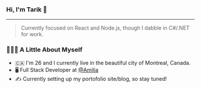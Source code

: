 ### Hi, I'm Tarik 👋

----

> Currently focused on React and Node.js, though I dabble in C#/.NET for work. 

### 👨🏻‍💻 A Little About Myself

- 🇨🇦 I'm 26 and I currently live in the beautiful city of Montreal, Canada.
- 🖥️ Full Stack Developer at [@Amilia](https://github.com/AmiliaApp)
- ✍️ Currently setting up my portofolio site/blog, so stay tuned! 

<!--
**TarikAbou-Saddik/TarikAbou-Saddik** is a ✨ _special_ ✨ repository because its `README.md` (this file) appears on your GitHub profile.

Here are some ideas to get you started:

- 🔭 I’m currently working on ...
- 🌱 I’m currently learning ...
- 👯 I’m looking to collaborate on ...
- 🤔 I’m looking for help with ...
- 💬 Ask me about ...
- 📫 How to reach me: ...
- 😄 Pronouns: ...
- ⚡ Fun fact: ...
-->
